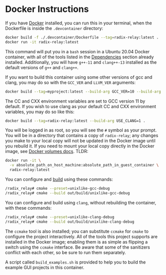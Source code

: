 # Docker Instructions

If you have [Docker](https://www.docker.com/) installed, you can run this
in your terminal, when the Dockerfile is inside the `.devcontainer` directory:

```bash
docker build -f ./.devcontainer/Dockerfile --tag=radix-relay:latest .
docker run -it radix-relay:latest
```

This command will put you in a `bash` session in a Ubuntu 20.04 Docker container,
with all of the tools listed in the [Dependencies](README_dependencies.md) section already installed.
Additionally, you will have `g++-11` and `clang++-13` installed as the default
versions of `g++` and `clang++`.

If you want to build this container using some other versions of gcc and clang,
you may do so with the `GCC_VER` and `LLVM_VER` arguments:

```bash
docker build --tag=myproject:latest --build-arg GCC_VER=10 --build-arg LLVM_VER=11 .
```

The CC and CXX environment variables are set to GCC version 11 by default.
If you wish to use clang as your default CC and CXX environment variables, you
may do so like this:

```bash
docker build --tag=radix-relay:latest --build-arg USE_CLANG=1 .
```

You will be logged in as root, so you will see the `#` symbol as your prompt.
You will be in a directory that contains a copy of `radix-relay`;
any changes you make to your local copy will not be updated in the Docker image
until you rebuild it.
If you need to mount your local copy directly in the Docker image, see
[Docker volumes docs](https://docs.docker.com/storage/volumes/).
TLDR:

```bash
docker run -it \
  -v absolute_path_on_host_machine:absolute_path_in_guest_container \
  radix-relay:latest
```

You can configure and [build](README_building.md) using these commands:

```bash
/radix_relay# cmake --preset=unixlike-gcc-debug
/radix_relay# cmake --build out/build/unixlike-gcc-debug
```

You can configure and build using `clang`, without rebuilding the container,
with these commands:

```bash
/radix_relay# cmake --preset=unixlike-clang-debug
/radix_relay# cmake --build out/build/unixlike-clang-debug
```

The `ccmake` tool is also installed; you can substitute `ccmake` for `cmake` to
configure the project interactively.
All of the tools this project supports are installed in the Docker image;
enabling them is as simple as flipping a switch using the `ccmake` interface.
Be aware that some of the sanitizers conflict with each other, so be sure to
run them separately.

A script called `build_examples.sh` is provided to help you to build the example
GUI projects in this container.
